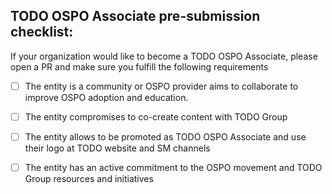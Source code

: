 ## TODO OSPO Associate pre-submission checklist:

If your organization would like to become a TODO OSPO Associate, please open a PR and make sure you fulfill the following requirements

- [ ] The entity is a community or OSPO provider aims to collaborate to improve OSPO adoption and education.
- [ ] The entity compromises to co-create content with TODO Group
- [ ] The entity allows to be promoted as TODO OSPO Associate and use their logo at TODO website and SM channels
- [ ] The entity has an active commitment to the OSPO movement and TODO Group resources and initiatives


